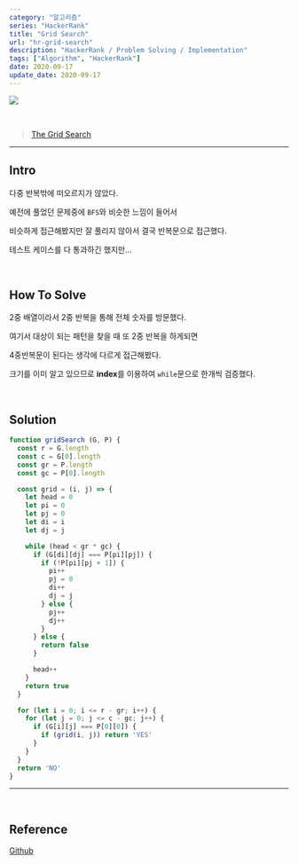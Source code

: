 ```yaml
---
category: "알고리즘"
series: "HackerRank"
title: "Grid Search"
url: "hr-grid-search"
description: "HackerRank / Problem Solving / Implementation"
tags: ["Algorithm", "HackerRank"]
date: 2020-09-17
update_date: 2020-09-17
---
```

![](https://s3.us-west-2.amazonaws.com/secure.notion-static.com/9d41c1ed-b707-4925-a36b-726cc66c7341/hacker-rank-logo.png?X-Amz-Algorithm=AWS4-HMAC-SHA256&X-Amz-Credential=AKIAT73L2G45O3KS52Y5%2F20200918%2Fus-west-2%2Fs3%2Faws4_request&X-Amz-Date=20200918T153912Z&X-Amz-Expires=86400&X-Amz-Signature=8c371c2e9e9a34df064bc6f21518878f92ab843261abef5895fdf498d3cbb972&X-Amz-SignedHeaders=host&response-content-disposition=filename%20%3D%22hacker-rank-logo.png%22)

<br>

> [The Grid Search](https://www.hackerrank.com/challenges/the-grid-search/problem)

***

## Intro

다중 반복밖에 떠오르지가 않았다.

예전에 풀었던 문제중에 `BFS`와 비슷한 느낌이 들어서

비슷하게 접근해봤지만 잘 풀리지 않아서 결국 반복문으로 접근했다.

테스트 케이스를 다 통과하긴 했지만...

<br>

## How To Solve

2중 배열이라서 2중 반복을 통해 전체 숫자를 방문했다.

여기서 대상이 되는 패턴을 찾을 때 또 2중 반복을 하게되면

4중반복문이 된다는 생각에 다르게 접근해봤다.

크기를 이미 알고 있으므로 **index**를 이용하여 `while`문으로 한개씩 검증했다.

<br>

## Solution

```javascript
function gridSearch (G, P) {
  const r = G.length
  const c = G[0].length
  const gr = P.length
  const gc = P[0].length

  const grid = (i, j) => {
    let head = 0
    let pi = 0
    let pj = 0
    let di = i
    let dj = j

    while (head < gr * gc) {
      if (G[di][dj] === P[pi][pj]) {
        if (!P[pi][pj + 1]) {
          pi++
          pj = 0
          di++
          dj = j
        } else {
          pj++
          dj++
        }
      } else {
        return false
      }

      head++
    }
    return true
  }

  for (let i = 0; i <= r - gr; i++) {
    for (let j = 0; j <= c - gc; j++) {
      if (G[i][j] === P[0][0]) {
        if (grid(i, j)) return 'YES'
      }
    }
  }
  return 'NO'
}
```
***

<br>

## Reference

<span class="reference">

[Github](https://github.com/akasai/Algorithm-Solutions/blob/master/HackerRank/Implementation/32.The_Grid_Search.js)

</span>
